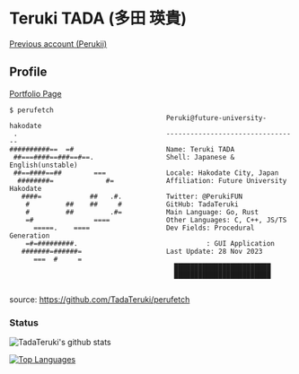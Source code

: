 # Teruki TADA (多田 瑛貴)

[Previous account (Perukii)](https://github.com/Perukii)

## Profile

[Portfolio Page](https://portfolio.peruki.dev) 

```
$ perufetch
                                       Peruki@future-university-hakodate
 .                                     ---------------------------------
##########==  =#                       Name: Teruki TADA
 ##===####==###==#==.                  Shell: Japanese & English(unstable)
 ##==####==##        ===               Locale: Hakodate City, Japan
  ########=             #=             Affiliation: Future University Hakodate
   ####=            ##   .#.           Twitter: @PerukiFUN
    #         ##    ##     #           GitHub: TadaTeruki
    #         ##         .#=           Main Language: Go, Rust
    =#               ====              Other Languages: C, C++, JS/TS
      =====.    ====                   Dev Fields: Procedural Generation
    =#=#########.                                : GUI Application
   #######=######=                     Last Update: 28 Nov 2023
      ===  #     =
                                         ████████████████████████
                                         ████████████████████████                    
        
```
source: https://github.com/TadaTeruki/perufetch

### Status

![TadaTeruki's github stats](https://github-readme-stats.vercel.app/api?username=TadaTeruki&show_icons=true&theme=radical)

[![Top Languages](https://github-readme-stats.vercel.app/api/top-langs/?username=TadaTeruki&hide=html,shell,makefile)](https://github.com/anuraghazra/github-readme-stats)
